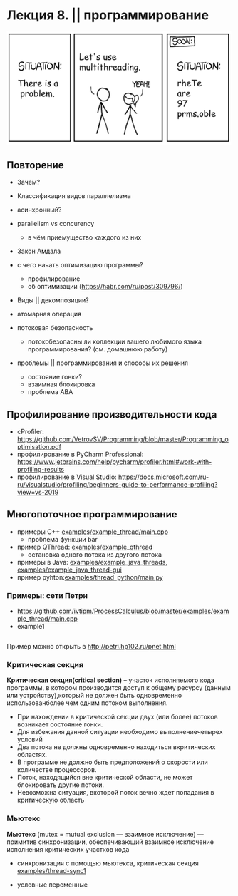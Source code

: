 # Лекция 8. || программирование

![](img/xkcd.webp)

## Повторение
- Зачем?
- Классификация видов параллелизма
- асинхронный?
- parallelism vs concurency
  - в чём приемущество каждого из них
- Закон Амдала
- с чего начать оптимизацию программы?
  - профилирование
  - об оптимизации (https://habr.com/ru/post/309796/)
- Виды || декомпозиции?
- атомарная операция
- потоковая безопасность
  - потокобезопасны ли коллекции вашего любимого языка программирования?  (см. домашнюю работу)


- проблемы || программирования и способы их решения
  - состояние гонки?
  - взаимная блокировка
  - проблема ABA


## Профилирование производительности кода
- cProfiler: https://github.com/VetrovSV/Programming/blob/master/Programming_optimisation.pdf
- профилирование в PyCharm Professional: https://www.jetbrains.com/help/pycharm/profiler.html#work-with-profiling-results
- профилирование в Visual Studio: https://docs.microsoft.com/ru-ru/visualstudio/profiling/beginners-guide-to-performance-profiling?view=vs-2019


## Многопоточное программирование
- примеры C++ [examples/example_thread/main.cpp](examples/example_thread/main.cpp)
  - проблема функции bar
- пример QThread: [examples/example_qthread](examples/example_qthread)
  - остановка одного потока из другого потока
- примеры в Java: [examples/example_java_threads](examples/example_java_threads), [examples/example_java_thread-gui](examples/example_java_thread-gui)
- пример pyhton:[examples/thread_python/main.py](examples/thread_python/main.py)



### Примеры: сети Петри
  - https://github.com/ivtipm/ProcessCalculus/blob/master/examples/example_thread/main.cpp
  - example1
  ``` {"places":["P1,228,138,0","P2,397,138,0","P3,460,308,0","P4,622,226,0","P5,620,140,0","P6,773,310,0","P7,469,224,0","P8,615,309,0","P9,766,229,0","P10,908,133,0","P11,1112,126,0"],"trans":["T1,328,141","T2,467,137","T3,538,312","T4,688,310","T5,540,226","T6,698,225","T7,829,133","T8,1007,130"],"arcs":["P1,T1","T1,P2","T1,P3","P2,T2","T2,P5","P3,T3","T3,P8","T2,P7","T4,P6","P7,T5","T5,P4","P4,T6","P8,T4","T6,P9","P5,T7","P9,T7","T7,P10","P10,T8","P6,T8","T8,P11"]}
  ```

Пример можно открыть в http://petri.hp102.ru/pnet.html


### Критическая секция
**Критическая секция(critical section)** – участок исполняемого кода программы, в котором производится доступ к общему ресурсу (данным или устройству),который не должен быть одновременно использованболее чем одним потоком выполнения.


- При нахождении в критической секции двух (или более) потоков возникает состояние гонки.
 - Для избежания данной ситуации необходимо выполнениечетырех условий
  - Два потока не должны одновременно находиться вкритических областях.
  - В программе не должно быть предположений о скорости или количестве процессоров.
  - Поток, находящийся вне критической области, не может блокировать другие потоки.
  - Невозможна ситуация, вкоторой поток вечно ждет попадания в критическую область

### Мьютекс
**Мьютекс** (mutex = mutual exclusion — взаимное исключение) — примитив синхронизации, обеспечивающий взаимное исключение исполнения критических участков кода


- синхронизация с помощью мьютекса, критическая секция
[examples/thread-sync1](examples/thread-sync1/main.cpp)

- условные переменные

<!--
## Другие темы

- пулы потоков?

- Шаблоны проектирования параллельных алгоритмов? -->
